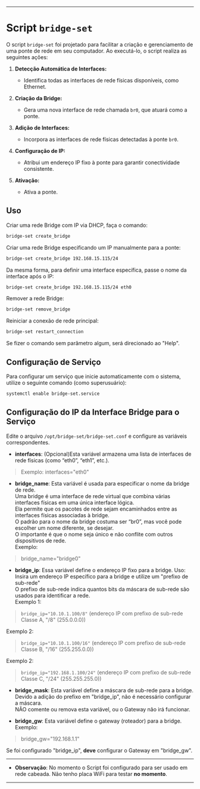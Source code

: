  

---

# Script `bridge-set`

O script `bridge-set` foi projetado para facilitar a criação e gerenciamento de uma ponte de rede em seu computador. Ao executá-lo, o script realiza as seguintes ações:

1. **Detecção Automática de Interfaces:**
   - Identifica todas as interfaces de rede físicas disponíveis, como Ethernet.

2. **Criação da Bridge:**
   - Gera uma nova interface de rede chamada `br0`, que atuará como a ponte.

3. **Adição de Interfaces:**
   - Incorpora as interfaces de rede físicas detectadas à ponte `br0`.

4. **Configuração de IP:**
   - Atribui um endereço IP fixo à ponte para garantir conectividade consistente.

5. **Ativação:**
   - Ativa a ponte.

## Uso

Criar uma rede Bridge com IP via DHCP, faça o comando:

```bash
bridge-set create_bridge
```

Criar uma rede Bridge especificando um IP manualmente para a ponte:

```bash
bridge-set create_bridge 192.168.15.115/24
```

Da mesma forma, para definir uma interface específica, passe o nome da interface após o IP:

```bash
bridge-set create_bridge 192.168.15.115/24 eth0
```

Remover a rede Bridge:

```bash
bridge-set remove_bridge
```

Reiniciar a conexão de rede principal:

```bash
bridge-set restart_connection
```
Se fizer o comando sem parâmetro algum, será direcionado ao "Help".

## Configuração de Serviço

Para configurar um serviço que inicie automaticamente com o sistema, utilize o seguinte comando (como superusuário):

```bash
systemctl enable bridge-set.service
```

## Configuração do IP da Interface Bridge para o Serviço

Edite o arquivo `/opt/bridge-set/bridge-set.conf` e configure as variáveis correspondentes.  

- **interfaces**: (Opcional)Esta variável armazena uma lista de interfaces de rede físicas (como “eth0”, “eth1”, etc.).  
 
>Exemplo: interfaces="eth0"  

- **bridge_name**: Esta variável é usada para especificar o nome da bridge de rede.  
Uma bridge é uma interface de rede virtual que combina várias interfaces físicas em uma única interface lógica.  
Ela permite que os pacotes de rede sejam encaminhados entre as interfaces físicas associadas à bridge.  
O padrão para o nome da bridge costuma ser “br0”, mas você pode escolher um nome diferente, se desejar.   
O importante é que o nome seja único e não conflite com outros dispositivos de rede.  
Exemplo:   
>bridge_name="bridge0"  

- **bridge_ip**: Essa variável define o endereço IP fixo para a bridge.
Uso: Insira um endereço IP específico para a bridge e utilize um "prefixo de sub-rede"  
O prefixo de sub-rede indica quantos bits da máscara de sub-rede são usados para identificar a rede.  
Exemplo 1:  
>`bridge_ip="10.10.1.100/8"` (endereço IP com prefixo de sub-rede Classe A, "/8" (255.0.0.0))  

Exemplo 2:  
>`bridge_ip="10.10.1.100/16"` (endereço IP com prefixo de sub-rede Classe B, "/16" (255.255.0.0))  

Exemplo 2:  
>`bridge_ip="192.168.1.100/24"` (endereço IP com prefixo de sub-rede Classe C, "/24" (255.255.255.0))  

- **bridge_mask**: Esta variável define a máscara de sub-rede para a bridge.  
Devido a adição do prefixo em "bridge_ip", não é necessário configurar a máscara.  
NÃO comente ou remova esta variável, ou o Gateway não irá funcionar.  

- **bridge_gw**: Esta variável define o gateway (roteador) para a bridge.  
Exemplo:  
>bridge_gw="192.168.1.1"  

Se foi configurado "bridge_ip", **deve** configurar o Gateway em "bridge_gw".  

---
- **Observação**: No momento o Script foi configurado para ser usado em rede cabeada. Não tenho placa WiFi para testar **no momento**.  
___